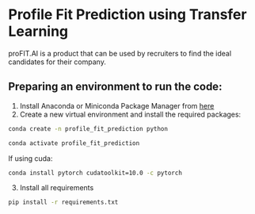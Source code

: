 # Profile Fit Prediction using Transfer Learning
proFIT.AI is a product that can be used by recruiters to find the ideal candidates for their company.

## Preparing an environment to run the code:

1. Install Anaconda or Miniconda Package Manager from [here](https://www.anaconda.com/products/individual)
2. Create a new virtual environment and install the required packages:
```bash
conda create -n profile_fit_prediction python
```
```bash
conda activate profile_fit_prediction
```
If using cuda:
```bash
conda install pytorch cudatoolkit=10.0 -c pytorch
```
3. Install all requirements
```bash
pip install -r requirements.txt 
```